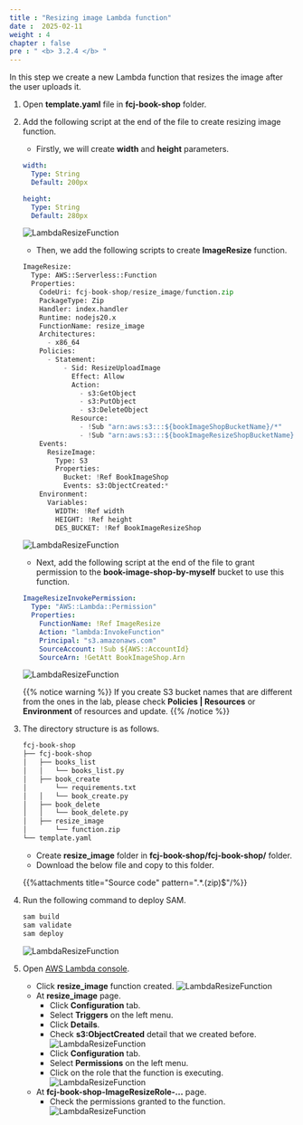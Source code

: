 ```yaml
---
title : "Resizing image Lambda function"
date :  2025-02-11
weight : 4
chapter : false
pre : " <b> 3.2.4 </b> "
---
```

In this step we create a new Lambda function that resizes the image after the user uploads it.

1. Open **template.yaml** file in **fcj-book-shop** folder.

2. Add the following script at the end of the file to create resizing image function.
    - Firstly, we will create **width** and **height** parameters.

    ```yml
    width:
      Type: String
      Default: 200px

    height:
      Type: String
      Default: 280px
    ```

    ![LambdaResizeFunction](/images/temp/1/53.png?width=90pc)
    - Then, we add the following scripts to create **ImageResize** function.

    ```py
    ImageResize:
      Type: AWS::Serverless::Function
      Properties:
        CodeUri: fcj-book-shop/resize_image/function.zip
        PackageType: Zip
        Handler: index.handler
        Runtime: nodejs20.x
        FunctionName: resize_image
        Architectures:
          - x86_64
        Policies:
          - Statement:
              - Sid: ResizeUploadImage
                Effect: Allow
                Action:
                  - s3:GetObject
                  - s3:PutObject
                  - s3:DeleteObject
                Resource:
                  - !Sub "arn:aws:s3:::${bookImageShopBucketName}/*"
                  - !Sub "arn:aws:s3:::${bookImageResizeShopBucketName}/*"
        Events:
          ResizeImage:
            Type: S3
            Properties:
              Bucket: !Ref BookImageShop
              Events: s3:ObjectCreated:*
        Environment:
          Variables:
            WIDTH: !Ref width
            HEIGHT: !Ref height
            DES_BUCKET: !Ref BookImageResizeShop
    ```

    ![LambdaResizeFunction](/images/temp/1/54.png?width=90pc)
    - Next, add the following script at the end of the file to grant permission to the **book-image-shop-by-myself** bucket to use this function.

    ```yml
    ImageResizeInvokePermission:
      Type: "AWS::Lambda::Permission"
      Properties:
        FunctionName: !Ref ImageResize
        Action: "lambda:InvokeFunction"
        Principal: "s3.amazonaws.com"
        SourceAccount: !Sub ${AWS::AccountId}
        SourceArn: !GetAtt BookImageShop.Arn
    ```

    ![LambdaResizeFunction](/images/temp/1/55.png?width=90pc)

    {{% notice warning %}}
    If you create S3 bucket names that are different from the ones in the lab, please check **Policies | Resources** or **Environment** of resources and update.
    {{% /notice %}}

3. The directory structure is as follows.

    ```txt
    fcj-book-shop
    ├── fcj-book-shop
    │   ├── books_list
    │   │   └── books_list.py
    │   ├── book_create
    │       └── requirements.txt
    │   │   └── book_create.py
    │   ├── book_delete
    │   │   └── book_delete.py
    │   ├── resize_image
    │       └── function.zip
    └── template.yaml
    ```

    - Create **resize_image** folder in **fcj-book-shop/fcj-book-shop/** folder.
    - Download the below file and copy to this folder.

    {{%attachments title="Source code" pattern=".*\.(zip)$"/%}}

4. Run the following command to deploy SAM.

    ```bash
    sam build
    sam validate
    sam deploy
    ```

    ![LambdaResizeFunction](/images/temp/1/56.png?width=90pc)

5. Open [AWS Lambda console](https://ap-southeast-1.console.aws.amazon.com/lambda/home?region=ap-southeast-1#/functions).
    - Click **resize_image** function created.
    ![LambdaResizeFunction](/images/temp/1/57.png?width=90pc)
    - At **resize_image** page.
      - Click **Configuration** tab.
      - Select **Triggers** on the left menu.
      - Click **Details**.
      - Check **s3:ObjectCreated** detail that we created before.
      ![LambdaResizeFunction](/images/temp/1/60.png?width=90pc)
      - Click **Configuration** tab.
      - Select **Permissions** on the left menu.
      - Click on the role that the function is executing.
      ![LambdaResizeFunction](/images/temp/1/58.png?width=90pc)
    - At **fcj-book-shop-ImageResizeRole-...** page.
      - Check the permissions granted to the function.
      ![LambdaResizeFunction](/images/temp/1/59.png?width=90pc)
